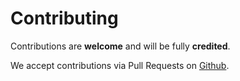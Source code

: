 # Contributing

Contributions are **welcome** and will be fully **credited**.

We accept contributions via Pull Requests on [Github](https://github.com/RRorg/simpleSound).
